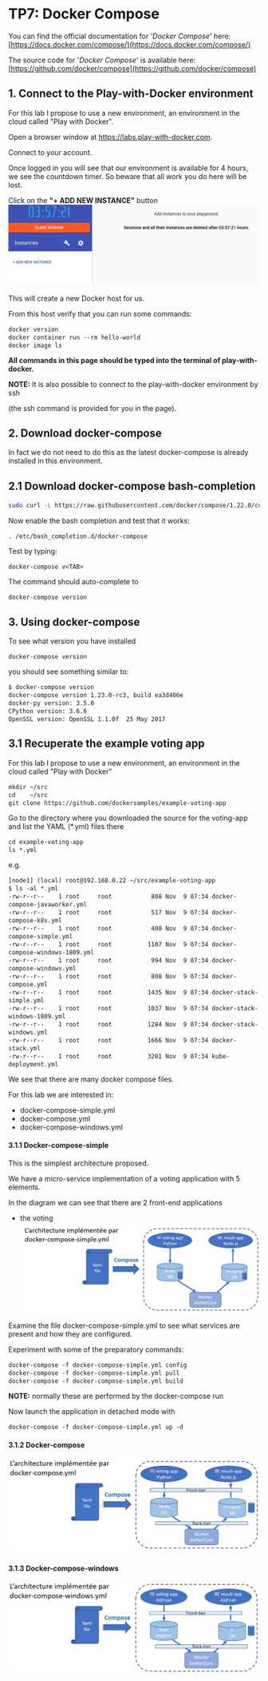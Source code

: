 # TP7: Docker Compose

You can find the official documentation for '*Docker Compose*' here: [https://docs.docker.com/compose/](https://docs.docker.com/compose/)

The source code for '*Docker Compose*' is available here: [https://github.com/docker/compose](https://github.com/docker/compose)

## 1. Connect to the Play-with-Docker environment

For this lab I propose to use a new environment, an environment in the cloud called "Play with Docker".

Open a browser window at https://labs.play-with-docker.com.

Connect to your account.

Once logged in you will see that our environment is available for 4 hours, we see the countdown timer.
So beware that all work you do here will be lost.

Click on the **"+ ADD NEW INSTANCE"** button
![](images/playwd1.JPG)

This will create a new Docker host for us.

From this host verify that you can run some commands:
```
docker version
docker container run --rm hello-world
docker image ls
```

**All commands in this page should be typed into the terminal of play-with-docker.**

**NOTE:** It is also possible to connect to the play-with-docker environment by ssh

(the ssh command is provided for you in the page).

## 2. Download docker-compose

In fact we do not need to do this as the latest docker-compose is already installed in this environment.

## 2.1 Download docker-compose bash-completion

```bash
sudo curl -L https://raw.githubusercontent.com/docker/compose/1.22.0/contrib/completion/bash/docker-compose -o /etc/bash_completion.d/docker-compose
```

Now enable the bash completion and test that it works:
```
. /etc/bash_completion.d/docker-compose
```

Test by typing:
```
docker-compose v<TAB>
```

The command should auto-complete to
```
docker-compose version
```

## 3. Using docker-compose

To see what version you have installed
```
docker-compose version
```

you should see something similar to:
```
$ docker-compose version
docker-compose version 1.23.0-rc3, build ea3d406e
docker-py version: 3.5.0
CPython version: 3.6.6
OpenSSL version: OpenSSL 1.1.0f  25 May 2017
```

## 3.1 Recuperate the example voting app

For this lab I propose to use a new environment, an environment in the cloud called "Play with Docker"
```
mkdir ~/src
cd    ~/src
git clone https://github.com/dockersamples/example-voting-app
```

Go to the directory where you downloaded the source for the voting-app and list the YAML (\*.yml) files there
```
cd example-voting-app
ls *.yml
```

e.g.
```
[node1] (local) root@192.168.0.22 ~/src/example-voting-app
$ ls -al *.yml
-rw-r--r--    1 root     root           808 Nov  9 07:34 docker-compose-javaworker.yml
-rw-r--r--    1 root     root           517 Nov  9 07:34 docker-compose-k8s.yml
-rw-r--r--    1 root     root           400 Nov  9 07:34 docker-compose-simple.yml
-rw-r--r--    1 root     root          1107 Nov  9 07:34 docker-compose-windows-1809.yml
-rw-r--r--    1 root     root           994 Nov  9 07:34 docker-compose-windows.yml
-rw-r--r--    1 root     root           808 Nov  9 07:34 docker-compose.yml
-rw-r--r--    1 root     root          1435 Nov  9 07:34 docker-stack-simple.yml
-rw-r--r--    1 root     root          1037 Nov  9 07:34 docker-stack-windows-1809.yml
-rw-r--r--    1 root     root          1284 Nov  9 07:34 docker-stack-windows.yml
-rw-r--r--    1 root     root          1666 Nov  9 07:34 docker-stack.yml
-rw-r--r--    1 root     root          3201 Nov  9 07:34 kube-deployment.yml
```

We see that there are many docker compose files.

For this lab we are interested in:
- docker-compose-simple.yml
- docker-compose.yml
- docker-compose-windows.yml

#### 3.1.1 Docker-compose-simple

This is the simplest architecture proposed.

We have a micro-service implementation of a voting application with 5 elements.

In the diagram we can see that there are 2 front-end applications
- the voting 
![](images/docker-compose-simple.JPG)


Examine the file docker-compose-simple.yml to see what services are present and how they are configured.

Experiment with some of the preparatory commands:
```
docker-compose -f docker-compose-simple.yml config
docker-compose -f docker-compose-simple.yml pull
docker-compose -f docker-compose-simple.yml build
```
**NOTE:** normally these are performed by the docker-compose run

Now launch the application in detached mode with
```
docker-compose -f docker-compose-simple.yml up -d
```

#### 3.1.2 Docker-compose

![](images/docker-compose.JPG)


#### 3.1.3 Docker-compose-windows

![](images/docker-compose-windows.JPG)




